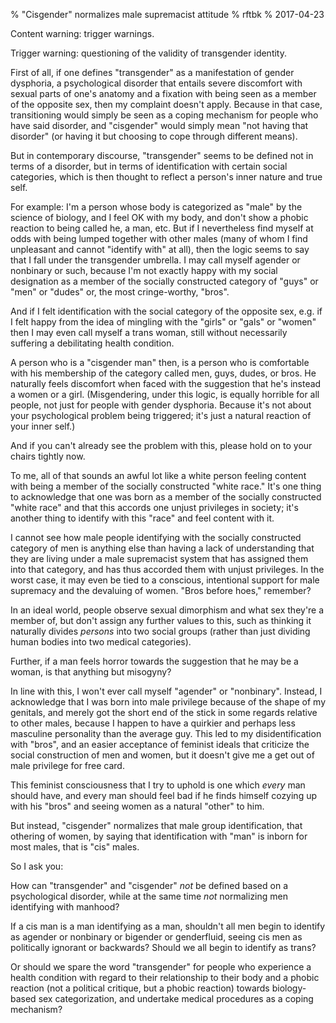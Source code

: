 % "Cisgender" normalizes male supremacist attitude
% rftbk
% 2017-04-23

Content warning: trigger warnings.

Trigger warning: questioning of the validity of transgender identity.

First of all, if one defines "transgender" as a manifestation of
gender dysphoria, a psychological disorder that entails severe
discomfort with sexual parts of one's anatomy and a fixation with
being seen as a member of the opposite sex, then my complaint doesn't
apply.  Because in that case, transitioning would simply be seen as a
coping mechanism for people who have said disorder, and "cisgender"
would simply mean "not having that disorder" (or having it but
choosing to cope through different means).

But in contemporary discourse, "transgender" seems to be defined not
in terms of a disorder, but in terms of identification with certain
social categories, which is then thought to reflect a person's inner
nature and true self.

For example: I'm a person whose body is categorized as "male" by the
science of biology, and I feel OK with my body, and don't show a
phobic reaction to being called he, a man, etc.  But if I nevertheless
find myself at odds with being lumped together with other males (many
of whom I find unpleasant and cannot "identify with" at all), then the
logic seems to say that I fall under the transgender umbrella.  I may
call myself agender or nonbinary or such, because I'm not exactly
happy with my social designation as a member of the socially
constructed category of "guys" or "men" or "dudes" or, the most
cringe-worthy, "bros".

And if I felt identification with the social category of the opposite
sex, e.g. if I felt happy from the idea of mingling with the "girls"
or "gals" or "women" then I may even call myself a trans woman, still
without necessarily suffering a debilitating health condition.

A person who is a "cisgender man" then, is a person who is comfortable
with his membership of the category called men, guys, dudes, or bros.
He naturally feels discomfort when faced with the suggestion that he's
instead a women or a girl.  (Misgendering, under this logic, is
equally horrible for all people, not just for people with gender
dysphoria.  Because it's not about your psychological problem being
triggered; it's just a natural reaction of your inner self.)

And if you can't already see the problem with this, please hold on to
your chairs tightly now.

To me, all of that sounds an awful lot like a white person feeling
content with being a member of the socially constructed "white race."
It's one thing to acknowledge that one was born as a member of the
socially constructed "white race" and that this accords one unjust
privileges in society; it's another thing to identify with this "race"
and feel content with it.

I cannot see how male people identifying with the socially constructed
category of men is anything else than having a lack of understanding
that they are living under a male supremacist system that has assigned
them into that category, and has thus accorded them with unjust
privileges.  In the worst case, it may even be tied to a conscious,
intentional support for male supremacy and the devaluing of women.
"Bros before hoes," remember?

In an ideal world, people observe sexual dimorphism and what sex
they're a member of, but don't assign any further values to this, such
as thinking it naturally divides *persons* into two social groups
(rather than just dividing human bodies into two medical categories).

Further, if a man feels horror towards the suggestion that he may be a
woman, is that anything but misogyny?

In line with this, I won't ever call myself "agender" or "nonbinary".
Instead, I acknowledge that I was born into male privilege because of
the shape of my genitals, and merely got the short end of the stick in
some regards relative to other males, because I happen to have a
quirkier and perhaps less masculine personality than the average guy.
This led to my disidentification with "bros", and an easier acceptance
of feminist ideals that criticize the social construction of men and
women, but it doesn't give me a get out of male privilege for free
card.

This feminist consciousness that I try to uphold is one which *every*
man should have, and every man should feel bad if he finds himself
cozying up with his "bros" and seeing women as a natural "other" to
him.

But instead, "cisgender" normalizes that male group identification,
that othering of women, by saying that identification with "man" is
inborn for most males, that is "cis" males.

So I ask you:

How can "transgender" and "cisgender" *not* be defined based on a
psychological disorder, while at the same time *not* normalizing men
identifying with manhood?

If a cis man is a man identifying as a man, shouldn't all men begin to
identify as agender or nonbinary or bigender or genderfluid, seeing
cis men as politically ignorant or backwards?  Should we all begin to
identify as trans?

Or should we spare the word "transgender" for people who experience a
health condition with regard to their relationship to their body and a
phobic reaction (not a political critique, but a phobic reaction)
towards biology-based sex categorization, and undertake medical
procedures as a coping mechanism?


